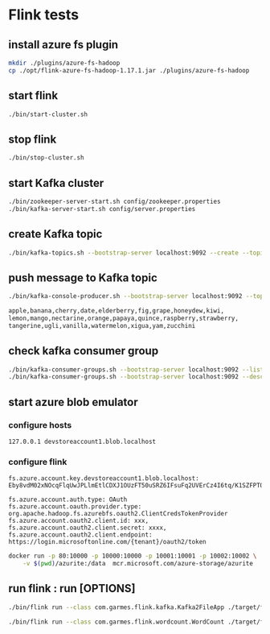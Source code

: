# Flink tests


## install azure fs plugin 
```bash 
mkdir ./plugins/azure-fs-hadoop
cp ./opt/flink-azure-fs-hadoop-1.17.1.jar ./plugins/azure-fs-hadoop
```

## start flink 
```bash
./bin/start-cluster.sh
```

## stop flink
```bash 
./bin/stop-cluster.sh
```


## start Kafka cluster
```bash
./bin/zookeeper-server-start.sh config/zookeeper.properties
./bin/kafka-server-start.sh config/server.properties
```

## create Kafka topic
```bash
./bin/kafka-topics.sh --bootstrap-server localhost:9092 --create --topic "flink" --partitions 2 --replication-factor 1
```

## push message to Kafka topic
```bash
./bin/kafka-console-producer.sh --bootstrap-server localhost:9092 --topic flink 

apple,banana,cherry,date,elderberry,fig,grape,honeydew,kiwi,
lemon,mango,nectarine,orange,papaya,quince,raspberry,strawberry,
tangerine,ugli,vanilla,watermelon,xigua,yam,zucchini

```

## check kafka consumer group
```bash
./bin/kafka-consumer-groups.sh --bootstrap-server localhost:9092 --list
./bin/kafka-consumer-groups.sh --bootstrap-server localhost:9092 --describe --group 
```

## start azure blob emulator

### configure hosts
```properties
127.0.0.1 devstoreaccount1.blob.localhost
```
### configure flink 
```properties
fs.azure.account.key.devstoreaccount1.blob.localhost: Eby8vdM02xNOcqFlqUwJPLlmEtlCDXJ1OUzFT50uSRZ6IFsuFq2UVErCz4I6tq/K1SZFPTOtr/KBHBeksoGMGw==
```

```properties
fs.azure.account.auth.type: OAuth
fs.azure.account.oauth.provider.type: org.apache.hadoop.fs.azurebfs.oauth2.ClientCredsTokenProvider
fs.azure.account.oauth2.client.id: xxx,
fs.azure.account.oauth2.client.secret: xxxx,
fs.azure.account.oauth2.client.endpoint:  https://login.microsoftonline.com/{tenant}/oauth2/token
```
```bash
docker run -p 80:10000 -p 10000:10000 -p 10001:10001 -p 10002:10002 \
    -v $(pwd)/azurite:/data  mcr.microsoft.com/azure-storage/azurite
```

## run flink : run [OPTIONS] <jar-file> <arguments>
```bash 
./bin/flink run --class com.garmes.flink.kafka.Kafka2FileApp ./target/flink-1.0-SNAPSHOT-jar-with-dependencies.jar 

./bin/flink run --class com.garmes.flink.wordcount.WordCount ./target/flink-1.0-SNAPSHOT-jar-with-dependencies.jar 
```
